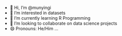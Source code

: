 - 👋 Hi, I’m @munyingi
- 👀 I’m interested in datasets
- 🌱 I’m currently learning R Programming
- 💞️ I’m looking to collaborate on data science projects
- 😄 Pronouns: He/Him ...
<!---
munyingi/munyingi is a ✨ special ✨ repository because its `README.md` (this file) appears on your GitHub profile.
You can click the Preview link to take a look at your changes.
--->
